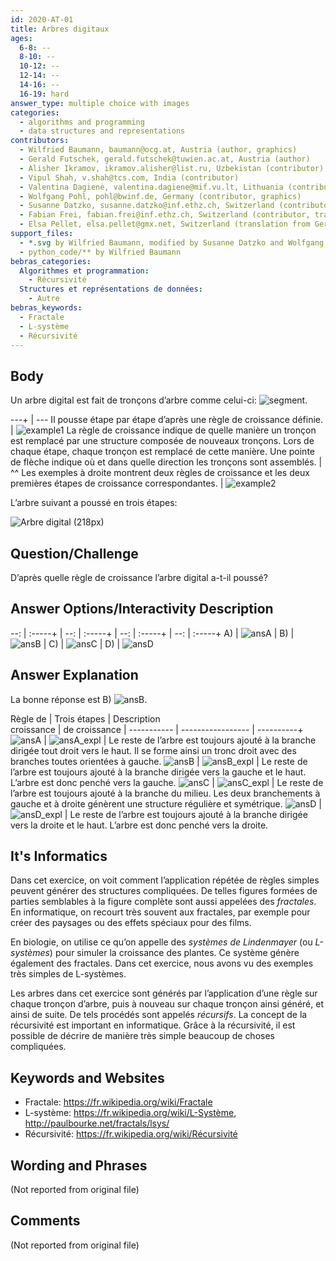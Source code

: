 ```yaml
---
id: 2020-AT-01
title: Arbres digitaux
ages:
  6-8: --
  8-10: --
  10-12: --
  12-14: --
  14-16: --
  16-19: hard
answer_type: multiple choice with images
categories:
  - algorithms and programming
  - data structures and representations
contributors:
  - Wilfried Baumann, baumann@ocg.at, Austria (author, graphics)
  - Gerald Futschek, gerald.futschek@tuwien.ac.at, Austria (author)
  - Alisher Ikramov, ikramov.alisher@list.ru, Uzbekistan (contributor)
  - Vipul Shah, v.shah@tcs.com, India (contributor)
  - Valentina Dagienė, valentina.dagiene@mif.vu.lt, Lithuania (contributor)
  - Wolfgang Pohl, pohl@bwinf.de, Germany (contributor, graphics)
  - Susanne Datzko, susanne.datzko@inf.ethz.ch, Switzerland (contributor, graphics)
  - Fabian Frei, fabian.frei@inf.ethz.ch, Switzerland (contributor, translation from English into German)
  - Elsa Pellet, elsa.pellet@gmx.net, Switzerland (translation from German into French)
support_files:
  - *.svg by Wilfried Baumann, modified by Susanne Datzko and Wolfgang Pohl
  - python_code/** by Wilfried Baumann
bebras_categories:
  Algorithmes et programmation:
    - Récursivité
  Structures et représentations de données:
    - Autre
bebras_keywords:
  - Fractale
  - L-système
  - Récursivité
---
```



## Body

Un arbre digital est fait de tronçons d’arbre comme celui-ci: ![segment](graphics/2020-AT-01_taskbody1-compatible.svg "Tronçon (7px)").

---+ | ---
Il pousse étape par étape d’après une règle de croissance définie. | ![example1] 
La règle de croissance indique de quelle manière un tronçon est remplacé par une structure composée de nouveaux tronçons. Lors de chaque étape, chaque tronçon est remplacé de cette manière. Une pointe de flèche indique où et dans quelle direction les tronçons sont assemblés. | ^^
Les exemples à droite montrent deux règles de croissance et les deux premières étapes de croissance correspondantes. | ![example2]


[example1]: graphics/2020-AT-01_taskbody_example1-compatible.svg "Règle de croissance et exemple 1 (257px)"
[example2]: graphics/2020-AT-01_taskbody_example2-compatible.svg "Règle de croissance et exemple 1 (257px)"

L’arbre suivant a poussé en trois étapes:

![](graphics/2020-AT-01_taskbody6-compatible.svg "Arbre digital (218px)")


## Question/Challenge

D’après quelle règle de croissance l’arbre digital a-t-il poussé?


## Answer Options/Interactivity Description

--: | :-----+ | --: | :-----+ | --: | :-----+ | --: | :-----+
 A) | ![ansA] |  B) | ![ansB] |  C) | ![ansC] |  D) | ![ansD]

[ansA]: graphics/2020-AT-01_answerA.svg "Réponse A (70px)"
[ansB]: graphics/2020-AT-01_answerB.svg "Réponse B (70px)"
[ansC]: graphics/2020-AT-01_answerC.svg "Réponse C (70px)"
[ansD]: graphics/2020-AT-01_answerD.svg "Réponse D (70px)"


## Answer Explanation

La bonne réponse est B) ![ansB].

Règle de    | Trois étapes      | Description \
croissance  | de croissance     | 
----------- | ----------------- | ----------+
  ![ansA]   |   ![ansA_expl]    | Le reste de l’arbre est toujours ajouté à la branche dirigée tout droit vers le haut. Il se forme ainsi un tronc droit avec des branches toutes orientées à gauche.
  ![ansB]   |   ![ansB_expl]    | Le reste de l’arbre est toujours ajouté à la branche dirigée vers la gauche et le haut. L’arbre est donc penché vers la gauche.
  ![ansC]   |   ![ansC_expl]    | Le reste de l’arbre est toujours ajouté à la branche du milieu. Les deux branchements à gauche et à droite génèrent une structure régulière et symétrique.
  ![ansD]   |   ![ansD_expl]    | Le reste de l’arbre est toujours ajouté à la branche dirigée vers la droite et le haut. L’arbre est donc penché vers la droite.

[ansA_expl]: graphics/2020-AT-01_explanationA-compatible.svg "Explication réponse A (137px)"
[ansB_expl]: graphics/2020-AT-01_explanationB-compatible.svg "Explication réponse B (207px)"
[ansC_expl]: graphics/2020-AT-01_explanationC-compatible.svg "Explication réponse C (207px)"
[ansD_expl]: graphics/2020-AT-01_explanationD-compatible.svg "Explication réponse D (226px)"


## It's Informatics

Dans cet exercice, on voit comment l’application répétée de règles simples peuvent générer des structures compliquées. De telles figures formées de parties semblables à la figure complète sont aussi appelées des _fractales_. En informatique, on recourt très souvent aux fractales, par exemple pour créer des paysages ou des effets spéciaux pour des films.

En biologie, on utilise ce qu’on appelle des _systèmes de Lindenmayer_ (ou _L-systèmes_) pour simuler la croissance des plantes. Ce système génère également des fractales. Dans cet exercice, nous avons vu des exemples très simples de L-systèmes.

Les arbres dans cet exercice sont générés par l’application d’une règle sur chaque tronçon d’arbre, puis à nouveau sur chaque tronçon ainsi généré, et ainsi de suite. De tels procédés sont appelés _récursifs_. La concept de la récursivité est important en informatique. Grâce à la récursivité, il est possible de décrire de manière très simple beaucoup de choses compliquées.


## Keywords and Websites

 - Fractale: https://fr.wikipedia.org/wiki/Fractale
 - L-système: https://fr.wikipedia.org/wiki/L-Système, http://paulbourke.net/fractals/lsys/
 - Récursivité: https://fr.wikipedia.org/wiki/Récursivité


## Wording and Phrases

(Not reported from original file)


## Comments

(Not reported from original file)
